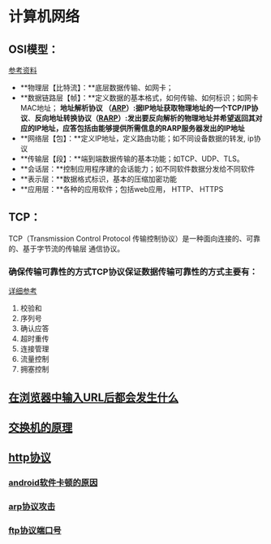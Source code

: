 # 计算机网络

## OSI模型：

[参考资料](https://blog.csdn.net/w2009211777/article/details/124035909)

- **物理层【比特流】：**底层数据传输、如网卡；
- **数据链路层【帧】：**定义数据的基本格式，如何传输、如何标识；如网卡MAC地址； **地址解析协议 （[ARP](https://baike.baidu.com/item/ARP/609343?fromtitle=ARP%E5%8D%8F%E8%AE%AE&fromid=1742212&fr=aladdin)）:据IP地址获取物理地址的一个TCP/IP协议**、**反向地址转换协议（[RARP](https://baike.baidu.com/item/%E5%8F%8D%E5%90%91%E5%9C%B0%E5%9D%80%E8%BD%AC%E6%8D%A2%E5%8D%8F%E8%AE%AE?fromModule=lemma_search-box)）:发出要反向解析的物理地址并希望返回其对应的IP地址，应答包括由能够提供所需信息的RARP服务器发出的IP地址**
- **网络层【包】：**定义IP地址，定义路由功能；如不同设备数据的转发, ip协议
- **传输层【段】：**端到端数据传输的基本功能；如TCP、UDP、TLS。
- **会话层：**控制应用程序建的会话能力；如不同软件数据分发给不同软件
- **表示层：**数据格式标识，基本的压缩加密功能
- **应用层：**各种的应用软件；包括web应用， HTTP、 HTTPS

## TCP：

TCP（Transmission Control Protocol 传输控制协议）是一种面向连接的、可靠的、基于字节流的传输层
通信协议。

### 确保传输可靠性的方式TCP协议保证数据传输可靠性的方式主要有：

[详细参考](http://t.zoukankan.com/l199616j-p-11406914.html)

1. 校验和
2. 序列号
3. 确认应答
4. 超时重传
5. 连接管理
6. 流量控制
7. 拥塞控制

## [在浏览器中输入URL后都会发生什么](https://blog.csdn.net/Richardjgp/article/details/125159922)

## [交换机的原理](https://product.pconline.com.cn/itbk/software/dnyw/1707/9601528.html)

## [http协议](https://blog.csdn.net/u010710458/article/details/79636625)

### [android软件卡顿的原因](https://blog.csdn.net/weixin_52700281/article/details/122883733)

### [arp协议攻击](https://blog.csdn.net/qq_48708303/article/details/116446976)

### [ftp协议端口号](https://edu.iask.sina.com.cn/jy/a9m9tZtsyC2.html)
